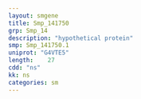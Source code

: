 ```yaml
---
layout: smgene
title: Smp_141750
grp: Smp_14
description: "hypothetical protein"
smp: Smp_141750.1
uniprot: "G4VTE5"
length:    27
cdd: "ns"
kk: ns
categories: sm
---
```

